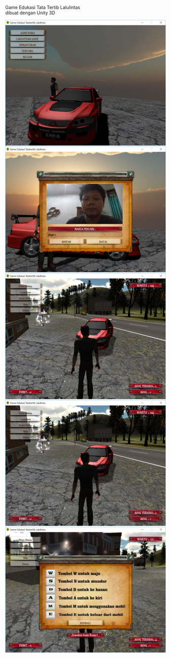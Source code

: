 Game Edukasi Tata Tertib Lalulintas</br>
dibuat dengan Unity 3D

![Alt text](images/02.JPG?raw=true)
![Alt text](images/03.JPG?raw=true)
![Alt text](images/04.JPG?raw=true)
![Alt text](images/04.JPG?raw=true)
![Alt text](images/06.JPG?raw=true)
